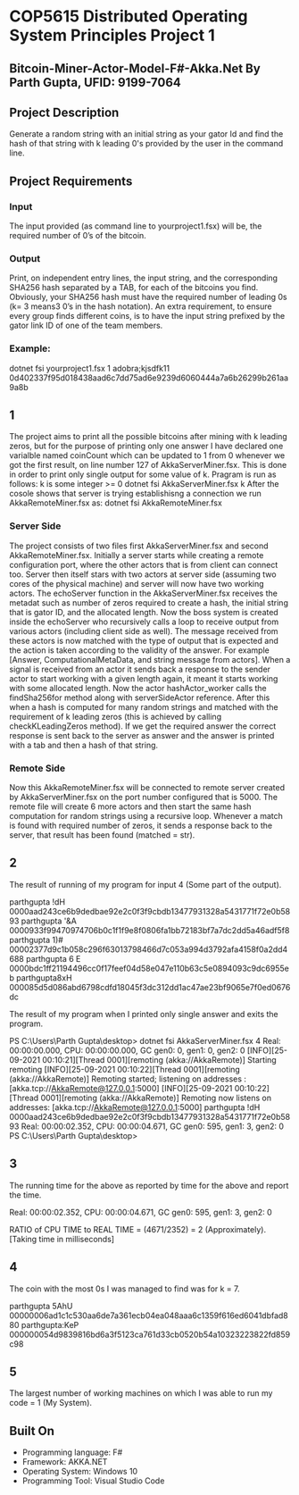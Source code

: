 # COP5615 Distributed Operating System Principles Project 1

## Bitcoin-Miner-Actor-Model-F#-Akka.Net By Parth Gupta, UFID: 9199-7064

## Project Description

Generate a random string with an initial string as your gator Id and find the hash of that string with k leading 0's provided by the user in the command line.

## Project Requirements

### Input

The input provided (as command line to yourproject1.fsx) will be, the required number of 0’s of the bitcoin.

### Output

Print, on independent entry lines, the input string, and the corresponding SHA256 hash separated by a TAB, for each of the bitcoins you find. Obviously, your SHA256 hash must have the required number of leading 0s (k= 3 means3 0’s in the hash notation).  An extra requirement, to ensure every group finds different coins, is to have the input string prefixed by the gator link ID of one of the team members.

### Example:

dotnet fsi yourproject1.fsx 1
adobra;kjsdfk11    0d402337f95d018438aad6c7dd75ad6e9239d6060444a7a6b26299b261aa9a8b

## 1

The project aims to print all the possible bitcoins after mining with k leading zeros, but for the purpose of printing only one answer I have declared one varialble named coinCount which can be updated to 1 from 0 whenever we got the first result, on line number 127 of AkkaServerMiner.fsx. This is done in order to print only single output for some value of k.
Pragram is run as follows:
k is some integer >= 0
dotnet fsi AkkaServerMiner.fsx k
After the cosole shows that server is trying establishisng a connection we run AkkaRemoteMiner.fsx as:
dotnet fsi AkkaRemoteMiner.fsx

### Server Side

The project consists of two files first AkkaServerMiner.fsx and second AkkaRemoteMiner.fsx. Initially a server starts while creating a remote configuration port, where the other actors that is from client can connect too.
Server then itself stars with two actors at server side (assuming two cores of the physical machine) and server will now have two working actors.
The echoServer function in the AkkaServerMiner.fsx receives the metadat such as number of zeros required to create a hash, the initial string that is gator ID, and the allocated length.
Now the boss system is created inside the echoServer who recursively calls a loop to receive output from various actors (including client side as well).
The message received from these actors is now matched with the type of output that is expected and the action is taken according to the validity of the answer. For example [Answer, ComputationalMetaData, and string message from actors].
When a signal is received from an actor it sends back a response to the sender actor to start working with a given length again, it meant it starts working with some allocated length.
Now the actor hashActor_worker calls the findSha256for method along with serverSideActor reference. After this when a hash is computed for many random strings and matched with the requirement of k leading zeros (this is achieved by calling checkKLeadingZeros method). If we get the required answer the correct response is sent back to the server as answer and the answer is printed with a tab and then a hash of that string.

### Remote Side

Now this AkkaRemoteMiner.fsx will be connected to remote server created by AkkaServerMiner.fsx on the port number configured that is 5000. The remote file will create 6 more actors and then start the same hash computation for random strings using a recursive loop.
Whenever a match is found with required number of zeros, it sends a response back to the server, that result has been found (matched = str).

## 2

The result of running of my program for input 4 (Some part of the output).

parthgupta !dH    0000aad243ce6b9dedbae92e2c0f3f9cbdb13477931328a5431771f72e0b5893
parthgupta '&A    0000933f99470974706b0c1f1f9e8f0806fa1bb72183bf7a7dc2dd5a46adf5f8
parthgupta 1)#    00002377d9c1b058c296f63013798466d7c053a994d3792afa4158f0a2dd4688
parthgupta 6 E    0000bdc1ff21194496cc0f17feef04d58e047e110b63c5e0894093c9dc6955eb
parthgupta8xH    000085d5d086abd6798cdfd18045f3dc312dd1ac47ae23bf9065e7f0ed0676dc

The result of my program when I printed only single answer and exits the program.

PS C:\Users\Parth Gupta\desktop> dotnet fsi AkkaServerMiner.fsx 4
Real: 00:00:00.000, CPU: 00:00:00.000, GC gen0: 0, gen1: 0, gen2: 0
[INFO][25-09-2021 00:10:21][Thread 0001][remoting (akka://AkkaRemote)] Starting remoting
[INFO][25-09-2021 00:10:22][Thread 0001][remoting (akka://AkkaRemote)] Remoting started; listening on addresses : [akka.tcp://AkkaRemote@127.0.0.1:5000]
[INFO][25-09-2021 00:10:22][Thread 0001][remoting (akka://AkkaRemote)] Remoting now listens on addresses: [akka.tcp://AkkaRemote@127.0.0.1:5000]
parthgupta !dH    0000aad243ce6b9dedbae92e2c0f3f9cbdb13477931328a5431771f72e0b5893
Real: 00:00:02.352, CPU: 00:00:04.671, GC gen0: 595, gen1: 3, gen2: 0
PS C:\Users\Parth Gupta\desktop>

## 3

The running time for the above as reported by time for the above and report the time.

Real: 00:00:02.352, CPU: 00:00:04.671, GC gen0: 595, gen1: 3, gen2: 0

RATIO of CPU TIME to REAL TIME = (4671/2352) = 2 (Approximately). [Taking time in milliseconds]

## 4

The coin with the most 0s I was managed to find was for k = 7.

parthgupta 5AhU    00000006ad1c1c530aa6de7a361ecb04ea048aaa6c1359f616ed6041dbfad880
parthgupta:KeP    000000054d9839816bd6a3f5123ca761d33cb0520b54a10323223822fd859c98

## 5

The largest number of working machines on which I was able to run my code = 1 (My System).

## Built On
- Programming language: F# 
- Framework: AKKA.NET
- Operating System: Windows 10
- Programming Tool: Visual Studio Code
